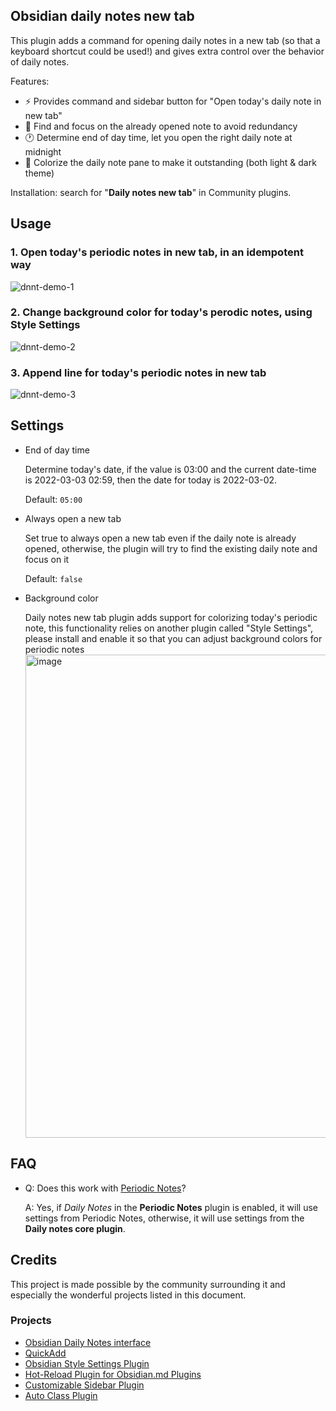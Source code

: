 ## Obsidian daily notes new tab

This plugin adds a command for opening daily notes in a new tab (so that a keyboard shortcut could be used!) and gives extra control over the behavior of daily notes.

Features:
- ⚡️ Provides command and sidebar button for "Open today's daily note in new tab"
- 🔎 Find and focus on the already opened note to avoid redundancy
- 🕐 Determine end of day time, let you open the right daily note at midnight
- 🌈 Colorize the daily note pane to make it outstanding (both light & dark theme)

Installation: search for "**Daily notes new tab**" in Community plugins.

## Usage

### 1. Open today's periodic notes in new tab, in an idempotent way
![dnnt-demo-1](https://user-images.githubusercontent.com/405972/161797452-aae4a358-e0d8-4a50-84f6-47547d0c05a1.gif)

### 2. Change background color for today's perodic notes, using Style Settings

![dnnt-demo-2](https://user-images.githubusercontent.com/405972/161797369-b842d6ab-91b0-486a-82a6-6ec00bcdfd9e.gif)

### 3. Append line for today's periodic notes in new tab
![dnnt-demo-3](https://user-images.githubusercontent.com/405972/161797474-ef56562d-a71e-4559-a209-bea376043bb9.gif)

## Settings

- End of day time

    Determine today's date, if the value is 03:00 and the current date-time is 2022-03-03 02:59, then the date for today is 2022-03-02.

    Default: `05:00`
- Always open a new tab

    Set true to always open a new tab even if the daily note is already opened, otherwise, the plugin will try to find the existing daily note and focus on it

    Default: `false`
- Background color

    Daily notes new tab plugin adds support for colorizing today's periodic note, this functionality relies on another plugin called "Style Settings", please install and enable it so that you can adjust background colors for periodic notes
    <img width="773" alt="image" src="https://user-images.githubusercontent.com/405972/161797925-0074ec9d-e696-4014-8745-35823525ac70.png">


## FAQ

- Q: Does this work with [Periodic Notes](https://github.com/liamcain/obsidian-periodic-notes)?

	A: Yes, if *Daily Notes* in the **Periodic Notes** plugin is enabled, it will use settings from Periodic Notes, otherwise, it will use settings from the **Daily notes core plugin**.

## Credits

This project is made possible by the community surrounding it and especially the wonderful projects listed in this document.

### Projects

- [Obsidian Daily Notes interface](https://github.com/liamcain/obsidian-daily-notes-interface)
- [QuickAdd](https://github.com/chhoumann/quickadd)
- [Obsidian Style Settings Plugin](https://github.com/mgmeyers/obsidian-style-settings)
- [Hot-Reload Plugin for Obsidian.md Plugins](https://github.com/pjeby/hot-reload)
- [Customizable Sidebar Plugin](https://github.com/phibr0/obsidian-customizable-sidebar)
- [Auto Class Plugin](https://github.com/OfficerHalf/obsidian-auto-class)
